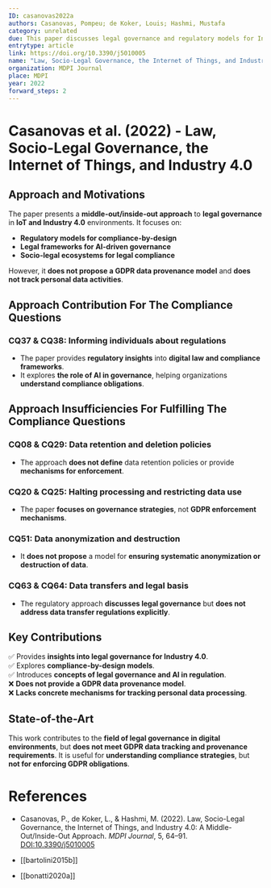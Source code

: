 ```yaml
---
ID: casanovas2022a
authors: Casanovas, Pompeu; de Koker, Louis; Hashmi, Mustafa
category: unrelated
due: This paper discusses legal governance and regulatory models for Industry 4.0 and IoT but does not propose a GDPR data provenance model. While it explores compliance-by-design, it lacks mechanisms for tracking personal data processing, retention, or international transfers.
entrytype: article
link: https://doi.org/10.3390/j5010005
name: "Law, Socio-Legal Governance, the Internet of Things, and Industry 4.0: A Middle-Out/Inside-Out Approach"
organization: MDPI Journal
place: MDPI
year: 2022
forward_steps: 2
---
```


# Casanovas et al. (2022) - Law, Socio-Legal Governance, the Internet of Things, and Industry 4.0

## Approach and Motivations

The paper presents a **middle-out/inside-out approach** to **legal governance** in **IoT and Industry 4.0** environments. It focuses on:

- **Regulatory models for compliance-by-design**  
- **Legal frameworks for AI-driven governance**  
- **Socio-legal ecosystems for legal compliance**  

However, it **does not propose a GDPR data provenance model** and **does not track personal data activities**.

## Approach Contribution For The Compliance Questions

### **CQ37 & CQ38: Informing individuals about regulations**
- The paper provides **regulatory insights** into **digital law and compliance frameworks**.  
- It explores **the role of AI in governance**, helping organizations **understand compliance obligations**.

## Approach Insufficiencies For Fulfilling The Compliance Questions

### **CQ08 & CQ29: Data retention and deletion policies**
- The approach **does not define** data retention policies or provide **mechanisms for enforcement**.

### **CQ20 & CQ25: Halting processing and restricting data use**
- The paper **focuses on governance strategies**, not **GDPR enforcement mechanisms**.

### **CQ51: Data anonymization and destruction**
- It **does not propose** a model for **ensuring systematic anonymization or destruction of data**.

### **CQ63 & CQ64: Data transfers and legal basis**
- The regulatory approach **discusses legal governance** but **does not address data transfer regulations explicitly**.

## Key Contributions

✅ Provides **insights into legal governance for Industry 4.0**.  
✅ Explores **compliance-by-design models**.  
✅ Introduces **concepts of legal governance and AI in regulation**.  
❌ **Does not provide a GDPR data provenance model**.  
❌ **Lacks concrete mechanisms for tracking personal data processing**.  

## State-of-the-Art

This work contributes to the **field of legal governance in digital environments**, but **does not meet GDPR data tracking and provenance requirements**. It is useful for **understanding compliance strategies**, but **not for enforcing GDPR obligations**.

# References

- Casanovas, P., de Koker, L., & Hashmi, M. (2022). Law, Socio-Legal Governance, the Internet of Things, and Industry 4.0: A Middle-Out/Inside-Out Approach. *MDPI Journal*, 5, 64–91. [DOI:10.3390/j5010005](https://doi.org/10.3390/j5010005)

- [[bartolini2015b]]
- [[bonatti2020a]]